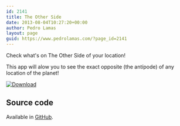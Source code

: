 ```yaml
---
id: 2141
title: The Other Side
date: 2013-08-04T10:27:20+00:00
author: Pedro Lamas
layout: page
guid: https://www.pedrolamas.com/?page_id=2141
---
```


Check what's on The Other Side of your location!

This app will alow you to see the exact opposite (the antípode) of any location of the planet!

[![Download](/wp-content/uploads/2013/08/258x67_WPS_Download_cyan.png)](http://windowsphone.com/s?appid=9e4d2183-9f54-494a-944f-39faae093622)

## Source code

Available in [GitHub](https://github.com/pedrolamas/PedroLamas.OtherSide).
